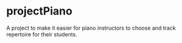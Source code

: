 # projectPiano
A project to make it easier for piano instructors to choose and track repertoire for their students.